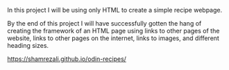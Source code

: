 In this project I will be using only HTML to create a simple recipe webpage.

By the end of this project I will have successfully gotten the hang of creating
the framework of an HTML page using links to other pages of the website, links
to other pages on the internet, links to images, and different heading sizes.

https://shamrezali.github.io/odin-recipes/
